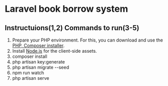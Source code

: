 # Laravel book borrow system

## Instructuions(1,2) Commands to run(3-5)

1. Prepare your PHP environment. For this, you can download and use the [PHP, Composer installer](https://github.com/totadavid95/PhpComposerInstaller).
2. Install [Node.js](https://nodejs.org/en/) for the client-side assets.
3. composer install
4. php artisan key:generate
5. php artisan migrate --seed
6. npm run watch
7. php artisan serve
